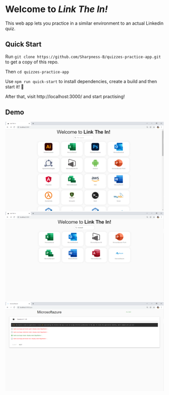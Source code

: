 # Welcome to *Link The In!*
This web app lets you practice in a similar environment to an actual Linkedin quiz.

## Quick Start
Run `git clone https://github.com/Sharpness-B/quizzes-practice-app.git` to get a copy of this repo.

Then `cd quizzes-practice-app`

Use `npm run quick-start` to install dependencies, create a build and then start it! 🚀

After that, visit http://localhost:3000/ and start practising!

## Demo
![homepage](readme_images/home.PNG?raw=true)
![filter quizzes](readme_images/filter.PNG?raw=true)
![quiz](readme_images/quiz.PNG?raw=true)
